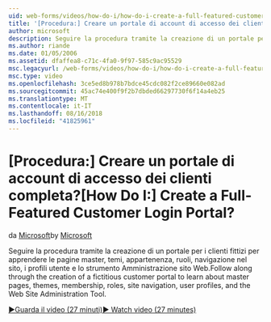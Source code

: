 ```yaml
---
uid: web-forms/videos/how-do-i/how-do-i-create-a-full-featured-customer-login-portal
title: '[Procedura:] Creare un portale di account di accesso dei clienti completa? | Microsoft Docs'
author: microsoft
description: Seguire la procedura tramite la creazione di un portale per i clienti fittizi per apprendere le pagine master, temi, appartenenza, ruoli, navigazione nel sito, i profili utente, e...
ms.author: riande
ms.date: 01/05/2006
ms.assetid: dfaffea8-c71c-4fa0-9f97-585c9ac95529
msc.legacyurl: /web-forms/videos/how-do-i/how-do-i-create-a-full-featured-customer-login-portal
msc.type: video
ms.openlocfilehash: 3ce5ed8b978b7bdce45cdc082f2ce89660e082ad
ms.sourcegitcommit: 45ac74e400f9f2b7dbded66297730f6f14a4eb25
ms.translationtype: MT
ms.contentlocale: it-IT
ms.lasthandoff: 08/16/2018
ms.locfileid: "41825961"
---
```

<a name="how-do-i-create-a-full-featured-customer-login-portal"></a><span data-ttu-id="9f39d-104">[Procedura:] Creare un portale di account di accesso dei clienti completa?</span><span class="sxs-lookup"><span data-stu-id="9f39d-104">[How Do I:] Create a Full-Featured Customer Login Portal?</span></span>
====================
<span data-ttu-id="9f39d-105">da [Microsoft](https://github.com/microsoft)</span><span class="sxs-lookup"><span data-stu-id="9f39d-105">by [Microsoft](https://github.com/microsoft)</span></span>

<span data-ttu-id="9f39d-106">Seguire la procedura tramite la creazione di un portale per i clienti fittizi per apprendere le pagine master, temi, appartenenza, ruoli, navigazione nel sito, i profili utente e lo strumento Amministrazione sito Web.</span><span class="sxs-lookup"><span data-stu-id="9f39d-106">Follow along through the creation of a fictitious customer portal to learn about master pages, themes, membership, roles, site navigation, user profiles, and the Web Site Administration Tool.</span></span>

[<span data-ttu-id="9f39d-107">&#9654;Guarda il video (27 minuti)</span><span class="sxs-lookup"><span data-stu-id="9f39d-107">&#9654; Watch video (27 minutes)</span></span>](https://channel9.msdn.com/Blogs/ASP-NET-Site-Videos/how-do-i-create-a-full-featured-customer-login-portal)
